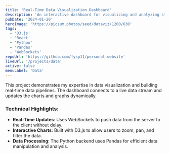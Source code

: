 ```yaml
---
title: 'Real-Time Data Visualization Dashboard'
description: 'An interactive dashboard for visualizing and analyzing streaming data, built with D3.js, React, and a Python backend.'
pubDate: '2024-01-20'
heroImage: 'https://picsum.photos/seed/dataviz/1200/630'
tags:
  - 'D3.js'
  - 'React'
  - 'Python'
  - 'Pandas'
  - 'WebSockets'
repoUrl: 'https://github.com/fysp11/personal-website'
liveUrl: '/projects/data'
active: false
menuLabel: 'Data'
---
```


This project demonstrates my expertise in data visualization and building real-time data pipelines. The dashboard connects to a live data stream and updates the charts and graphs dynamically.

### Technical Highlights:

- **Real-Time Updates**: Uses WebSockets to push data from the server to the client without delay.
- **Interactive Charts**: Built with D3.js to allow users to zoom, pan, and filter the data.
- **Data Processing**: The Python backend uses Pandas for efficient data manipulation and analysis.



